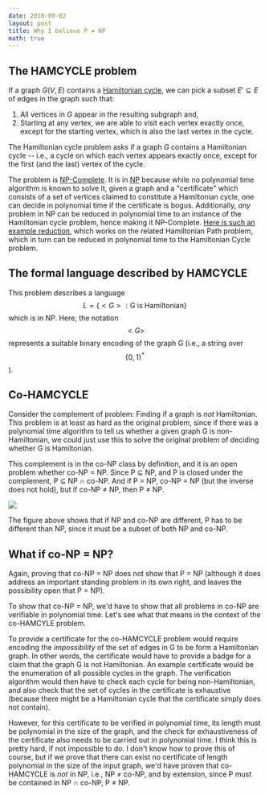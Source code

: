```yaml
---
date: 2018-09-02
layout: post
title: Why I believe P ≠ NP
math: true
---
```


## The HAMCYCLE problem

If a graph $G\left(V, E\right)$ contains a [Hamiltonian cycle][1], we can pick
a subset $E' ⊆ E$ of edges in the graph such that:

1. All vertices in $G$ appear in the resulting subgraph and,
2. Starting at any vertex, we are able to visit each vertex exactly once, except
for the starting vertex, which is also the last vertex in the cycle.

The Hamiltonian cycle problem asks if a graph $G$ contains a Hamiltonian cycle
-- i.e., a cycle on which each vertex appears exactly once, except for the first
(and the last) vertex of the cycle.

The problem is [NP-Complete][2]. It is in [NP][3] because while no polynomial
time algorithm is known to solve it, given a graph and a "certificate" which
consists of a set of vertices claimed to constitute a Hamiltonian cycle, one can
decide in polynomial time if the certificate is bogus. Additionally, _any_
problem in NP can be reduced in polynomial time to an instance of the
Hamiltonian cycle problem, hence making it NP-Complete. [Here is such an
example reduction][4], which works on the related Hamiltonian Path problem,
which in turn can be reduced in polynomial time to the Hamiltonian Cycle
problem.

## The formal language described by HAMCYCLE

This problem describes a language $$L = \{<G>: \text{G is Hamiltonian}\}$$ which
is in NP. Here, the notation $$<G>$$ represents a suitable binary encoding of the
graph G (i.e., a string over $$\{0, 1\}^*$$).

## Co-HAMCYCLE

Consider the complement of problem: Finding if a graph is _not_ Hamiltonian.
This problem is at least as hard as the original problem, since if there was
a polynomial time algorithm to tell us whether a given graph G is
non-Hamiltonian, we could just use this to solve the original problem of
deciding whether G is Hamiltonian.

This complement is in the co-NP class by definition, and it is an open problem
whether co-NP = NP. Since P ⊆ NP, and P is closed under the complement,
P ⊆ NP ∩ co-NP. And if P = NP, co-NP = NP (but the inverse does not hold), but
if co-NP ≠ NP, then P ≠ NP.

<img src="/pconp-1.png"  />

The figure above shows that if NP and co-NP are different, P has to be different
than NP, since it must be a subset of both NP and co-NP.

## What if co-NP = NP?

Again, proving that co-NP = NP does not show that P = NP (although it does
address an important standing problem in its own right, and leaves the
possibility open that P = NP).

To show that co-NP = NP, we'd have to show that all problems in co-NP are
verifiable in polynomial time. Let's see what that means in the context of the
co-HAMCYLE problem.

To provide a certificate for the co-HAMCYCLE problem would require encoding the
_impossibility_ of the set of edges in G to be form a Hamiltonian graph.  In
other words, the certificate would have to provide a badge for a claim that the
graph G is not Hamiltonian. An example certificate would be the enumeration of
all possible cycles in the graph. The verification algorithm would then have to
check each cycle for being non-Hamiltonian, and also check that the set of
cycles in the certificate is exhaustive (because there might be a Hamiltonian
cycle that the certificate simply does not contain).

However, for this certificate to be verified in polynomial time, its length must
be polynomial in the size of the graph, and the check for exhaustiveness of the
certificate also needs to be carried out in polynomial time. I think this is
pretty hard, if not impossible to do. I don't know how to prove this of course,
but if we prove that there can exist no certificate of length polynomial in the
size of the input graph, we'd have proven that co-HAMCYCLE is _not_ in NP, i.e.,
NP ≠ co-NP, and by extension, since P must be contained in NP ∩ co-NP, P ≠ NP.


[1]: http://mathworld.wolfram.com/HamiltonianCycle.html
[2]: https://en.wikipedia.org/wiki/NP-completeness
[3]: https://en.wikipedia.org/wiki/NP_(complexity)
[4]: https://www.geeksforgeeks.org/proof-hamiltonian-path-np-complete/
